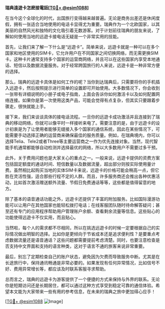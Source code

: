 **瑞典遠遊卡怎麽接電話[[TG💪+ @esim1088](https://t.me/s/esim1088)]**

在当今这个全球化的时代，出国旅行变得越来越普遍。无论是商务出差还是休闲度假，拥有一张适合当地使用的电话卡显得尤为重要。瑞典作为一个北欧国家，以其美丽的自然风光和独特的文化吸引着无数游客。对于计划前往瑞典的朋友来说，了解如何使用当地的远遊卡接电话无疑是一个非常实用的技能。

首先，让我们来了解一下什么是“远遊卡”。简单来说，远遊卡就是一种可以在多个国家和地区使用的SIM卡，它允许用户在不同国家之间切换网络，而无需更换SIM卡。这种卡片通常支持多个国家的运营商网络，并且可以在这些国家内享受本地通话、短信以及数据流量服务。对于经常跨国旅行的人来说，远遊卡是一种非常方便的选择。

那么，瑞典的远遊卡具体是如何工作的呢？当你到达瑞典后，只需要将你的手机插入远遊卡，然后按照提示进行简单的设置即可开始使用。大多数情况下，你会收到一张带有详细说明的小册子或电子指南，上面会告诉你如何激活卡以及如何配置网络连接。如果你是第一次使用这类产品，可能会觉得有点复杂，但其实只要跟着步骤走，很快就能上手。

接下来，我们来谈谈具体的接电话流程。一旦你的远遊卡成功激活并且连接到了瑞典的移动网络，你就可以像平时一样接听来电了。需要注意的是，由于远遊卡的设计初衷是为了让使用者能够无缝接入多个国家的通信系统，因此在某些情况下，可能需要手动选择正确的运营商来确保最佳的服务质量。例如，在瑞典境内，你可以选择Telia、Tele2或者Three等主要运营商之一作为优先连接对象。当然，现代智能手机通常都能够自动检测并选择最优的网络，所以大多数用户不需要过多干预。

此外，关于费用问题也是大家关心的重点之一。一般来说，远遊卡提供的资费方案包括固定额度的通话时间、短信数量以及数据流量，超出部分则按实际使用量计费。虽然相比起购买当地的实体SIM卡来说，远遊卡的价格可能会稍高一点，但它胜在灵活性强，适合那些行程不定的人群。而且，许多服务商还会推出各种优惠活动，比如首次激活赠送额外流量、节假日免费通话等等，这些都是值得留意的地方。

除了基本的语音通话功能之外，远遊卡还提供了丰富的附加服务。比如国际漫游功能可以让用户在其他国家也能轻松拨打电话；在线客服团队随时待命解答疑问；甚至还有专门的应用程序帮助用户管理账户余额、查看剩余流量等信息。这些贴心的功能使得远遊卡不仅实用，而且贴心。

当然啦，每个人的需求都不尽相同，所以在挑选远遊卡的时候一定要根据自己的实际情况做出明智的选择。比如你是更倾向于节省成本还是追求便利性？是要重点考虑数据流量还是语音通话？这些问题都需要提前考虑清楚。同时，也要注意检查是否支持中文界面和支持的语言种类，这对于语言不通的旅客来说非常重要。

最后，别忘了定期检查自己的账户状态，避免因为欠费而导致服务中断。尤其是在长途旅行中，保持通讯畅通是非常必要的。如果发现有任何异常情况，比如信号不好、费用异常增长等，都应该及时联系客服寻求帮助。

总而言之，瑞典的远遊卡为游客提供了一个便捷的方式来保持与外界的联系。无论你是短期访问还是长期居住，都可以通过这种方式享受到稳定可靠的通信体验。希望本文能为大家带来一些有用的参考信息，在未来的瑞典之旅中更加得心应手！

[[TG💪+ @esim1088](https://t.me/s/esim1088) ![Image](https://i.postimg.cc/4NQfJmqS/Snipaste-2025-05-13-00-14-12.png)]